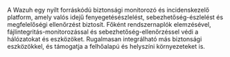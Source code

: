 A Wazuh egy nyílt forráskódú biztonsági monitorozó és incidenskezelő platform, amely valós idejű fenyegetésészlelést, sebezhetőség-észlelést és megfelelőségi ellenőrzést biztosít. Főként rendszernaplók elemzésével, fájlintegritás-monitorozással és sebezhetőség-ellenőrzéssel védi a hálózatokat és eszközöket. Rugalmasan integrálható más biztonsági eszközökkel, és támogatja a felhőalapú és helyszíni környezeteket is.